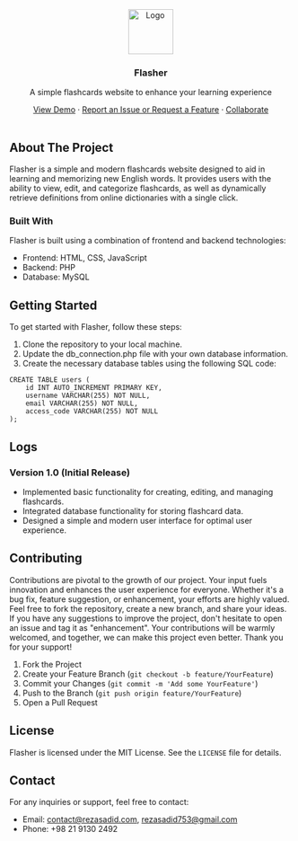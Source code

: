 <div align="center">
    <a href="https://github.com/rezasadid753/flasher"><img src="https://rezasadid.com/projects/flasher/favicon.svg" alt="Logo" width="80" height="80"></a>
    <h3 align="center">Flasher</h3>
    <p align="center">
        A simple flashcards website to enhance your learning experience
    </p>
    <a href="https://rsdn.ir/g-fsh">View Demo</a>
    ·
    <a href="https://github.com/rezasadid753/flasher/issues">Report an Issue or Request a Feature</a>
    ·
    <a href="https://github.com/rezasadid753/flasher/pulls">Collaborate</a>
</div>

<br>

## About The Project

Flasher is a simple and modern flashcards website designed to aid in learning and memorizing new English words. It provides users with the ability to view, edit, and categorize flashcards, as well as dynamically retrieve definitions from online dictionaries with a single click.

### Built With

Flasher is built using a combination of frontend and backend technologies:

* Frontend: HTML, CSS, JavaScript
* Backend: PHP
* Database: MySQL


## Getting Started

To get started with Flasher, follow these steps:

1. Clone the repository to your local machine.
2. Update the db_connection.php file with your own database information.
3. Create the necessary database tables using the following SQL code:
```
CREATE TABLE users (
    id INT AUTO_INCREMENT PRIMARY KEY,
    username VARCHAR(255) NOT NULL,
    email VARCHAR(255) NOT NULL,
    access_code VARCHAR(255) NOT NULL
);
```

## Logs

### Version 1.0 (Initial Release)

* Implemented basic functionality for creating, editing, and managing flashcards.
* Integrated database functionality for storing flashcard data.
* Designed a simple and modern user interface for optimal user experience.


## Contributing

Contributions are pivotal to the growth of our project. Your input fuels innovation and enhances the user experience for everyone. Whether it's a bug fix, feature suggestion, or enhancement, your efforts are highly valued. Feel free to fork the repository, create a new branch, and share your ideas. If you have any suggestions to improve the project, don't hesitate to open an issue and tag it as "enhancement". Your contributions will be warmly welcomed, and together, we can make this project even better. Thank you for your support!

1. Fork the Project
2. Create your Feature Branch (`git checkout -b feature/YourFeature`)
3. Commit your Changes (`git commit -m 'Add some YourFeature'`)
4. Push to the Branch (`git push origin feature/YourFeature`)
5. Open a Pull Request


## License

Flasher is licensed under the MIT License. See the `LICENSE` file for details.


## Contact

For any inquiries or support, feel free to contact:
* Email: contact@rezasadid.com, rezasadid753@gmail.com
* Phone: +98 21 9130 2492